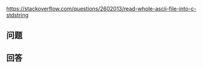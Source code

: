 <https://stackoverflow.com/questions/2602013/read-whole-ascii-file-into-c-stdstring>

## 问题



## 回答

